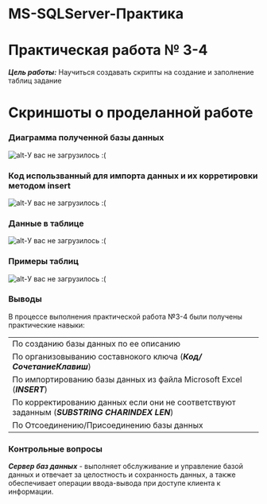 # MS-SQLServer-Практика

# Практическая работа № 3-4 
***Цель работы:*** Научиться создавать скрипты на создание и заполнение таблиц задание

# Скриншоты о проделанной работе

### Диаграмма полученной базы данных

![alt-У вас не загрузилось :( ](http://ipic.su/img/img7/fs/SkrinDiagrammy.1568959988.png "SQLServer3-4")

### Код использванный для импорта данных и их корретировки методом insert

![alt-У вас не загрузилось :( ](http://ipic.su/img/img7/fs/InsertSkript.1568960169.png "SQLServer12-1")

### Данные в таблице 

![alt-У вас не загрузилось :( ](http://ipic.su/img/img7/fs/Import.1568960562.png "SQLServer12-1")


### Примеры таблиц

![alt-У вас не загрузилось :( ](http://ipic.su/img/img7/fs/Dannye.1568960747.png "SQLServer12-1")

### Выводы
В процессе выполнения практической работа №3-4 были получены практические навыки:

|      |
| :------------- |
| По созданию базы данных по ее описанию       |
| По организовыванию составнокого ключа  (***Код/СочетаниеКлавиш***)|
| По импортированию базы данных из файла Microsoft Excel (***INSERT***)     | 
| По корректированию данных если они не соответствуют заданным (***SUBSTRING CHARINDEX LEN***)      |
| По Отсоединению/Присоединению базы данных        |


### Контрольные вопросы

***Сервер баз данных*** - выполняет обслуживание и управление базой данных и отвечает за целостность и сохранность данных, а также обеспечивает операции ввода-вывода при доступе клиента к информации.

